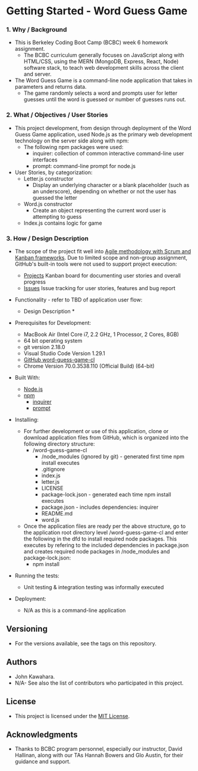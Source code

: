 # Getting Started - Word Guess Game
### 1. Why / Background
  * This is Berkeley Coding Boot Camp (BCBC) week 6 homework assignment.
    * The BCBC curriculum generally focuses on JavaScript along with HTML/CSS, using the MERN (MongoDB, Express, React, Node) software stack, to teach web development skills across the client and server. 
  * The Word Guess Game is a command-line node application that takes in parameters and returns data.
    * The game randomly selects a word and prompts user for letter guesses until the word is guessed or number of guesses runs out.

### 2. What / Objectives / User Stories
  * This project development, from design through deployment of the Word Guess Game application, used Node.js as the primary web development technology on the server side along with npm:
    * The following npm packages were used:
      * inquirer: collection of common interactive command-line user interfaces
      * prompt: command-line prompt for node.js
  * User Stories, by categorization:
    * Letter.js constructor
      * Display an underlying character or a blank placeholder (such as an underscore), depending on whether or not the user has guessed the letter
    * Word.js constructor
      * Create an object representing the current word user is attempting to guess
    * Index.js contains logic for game

### 3. How / Design Description
  * The scope of the project fit well into [Agile methodology with Scrum and Kanban frameworks](https://en.wikipedia.org/wiki/Agile_software_development). Due to limited scope and non-group assignment, GitHub's built-in tools were not used to support project execution:
    * [Projects](https://github.com/jkawahara/word-guess-game-cl/projects) Kanban board for documenting user stories and overall progress
    * [Issues](https://github.com/jkawahara/word-guess-game-cl/issues) Issue tracking for user stories, features and bug report
  * Functionality - refer to TBD of application user flow:
    * Design Description
      * 

  * Prerequisites for Development:
    * MacBook Air (Intel Core i7, 2.2 GHz, 1 Processor, 2 Cores, 8GB)
    * 64 bit operating system 
    * git version 2.18.0
    * Visual Studio Code Version 1.29.1
    * [GitHub word-guess-game-cl](https://github.com/jkawahara/word-guess-game-cl)
    * Chrome Version 70.0.3538.110 (Official Build) (64-bit)

  * Built With:
    * [Node.js](https://nodejs.org/docs/latest/api/documentation.html)
    * [npm](https://www.npmjs.com/)
      * [inquirer](https://www.npmjs.com/package/inquirer)
      * [prompt](https://www.npmjs.com/package/prompt)

  * Installing:
    * For further development or use of this application, clone or download application files from GitHub, which is organized into the following directory structure:
      * /word-guess-game-cl
        * /node_modules (ignored by git) - generated first time npm install executes
        * .gitignore
        * index.js
        * letter.js
        * LICENSE
        * package-lock.json - generated each time npm install executes
        * package.json - includes dependencies: inquirer
        * README.md
        * word.js
    * Once the application files are ready per the above structure, go to the application root directory level /word-guess-game-cl and enter the following in the dfd to install required node packages. This executes by refering to the included dependencies in package.json and creates required node packages in /node_modules and package-lock.json:
      * npm install

  * Running the tests:
    * Unit testing & integration testing was informally executed

  * Deployment:
    * N/A as this is a command-line application

## Versioning
  * For the versions available, see the tags on this repository.

## Authors
  * John Kawahara.
  * N/A- See also the list of contributors who participated in this project.

## License
  * This project is licensed under the [MIT License](LICENSE).

## Acknowledgments
  * Thanks to BCBC program personnel, especially our instructor, David Hallinan, along with our TAs Hannah Bowers and Glo Austin, for their guidance and support.
